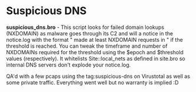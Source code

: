 # Suspicious DNS
**suspicious_dns.bro** - This script looks for failed domain lookups (NXDOMAIN) as malware goes through its C2 and will a notice in the notice.log with the format "<host> made at least <number> NXDOMAIN requests in <time>" if the threshold is reached. You can tweak the timeframe and number of NXDOMAINs required for the threshold using the $epoch and $threshold values (respectively). It whitelists Site::local_nets as defined in site.bro so internal DNS servers don't explode your notice.log.

QA'd with a few pcaps using the tag:suspicious-dns on Virustotal as well as some private traffic. Everything went well but no warranty is implied :D

